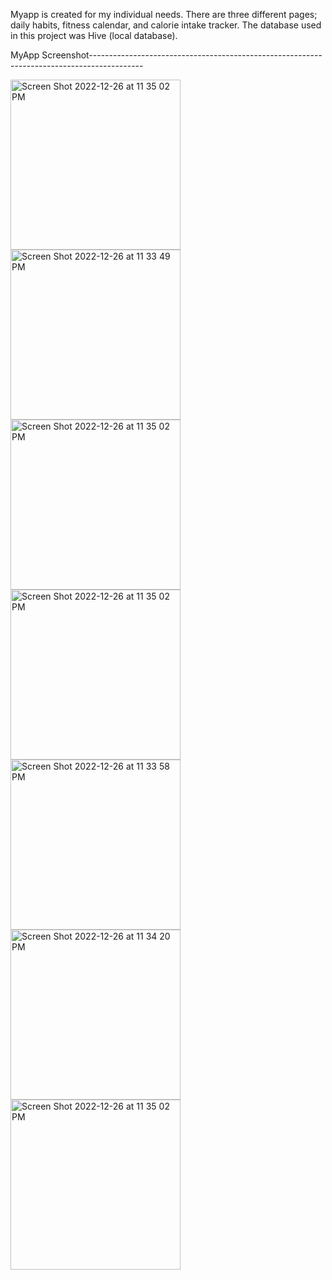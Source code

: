 Myapp is created for my individual needs. There are three different pages; daily habits, fitness calendar, and calorie intake tracker.
The database used in this project was Hive (local database).

MyApp Screenshot-------------------------------------------------------------------------------------------


<img width="272" alt="Screen Shot 2022-12-26 at 11 35 02 PM" src="https://github.com/user-attachments/assets/d0ba8c8b-4db0-4d04-8e63-24f4713f2780">
<img width="272" alt="Screen Shot 2022-12-26 at 11 33 49 PM" src="https://github.com/user-attachments/assets/dcf6bc93-0c35-45a8-8f10-a6ad2f1add2c">
<img width="272" alt="Screen Shot 2022-12-26 at 11 35 02 PM" src="https://github.com/user-attachments/assets/07f35b06-bcd6-41e8-9ed4-f7fa1ab83df4">
<img width="272" alt="Screen Shot 2022-12-26 at 11 35 02 PM" src="https://github.com/user-attachments/assets/85f37ac2-d1f3-4635-bfd1-de22f14241c0">
<img width="272" alt="Screen Shot 2022-12-26 at 11 33 58 PM" src="https://github.com/user-attachments/assets/3b243b40-6d33-421c-a381-dbcb5ff8268d">
<img width="272" alt="Screen Shot 2022-12-26 at 11 34 20 PM" src="https://github.com/user-attachments/assets/f8209b59-0ea7-4999-a816-8cc917201162">
<img width="272" alt="Screen Shot 2022-12-26 at 11 35 02 PM" src="https://github.com/user-attachments/assets/12ef9bcb-be65-4532-9f57-50f29e349c3f">
